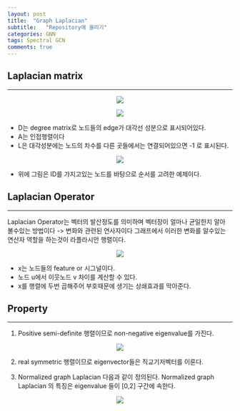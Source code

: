 ```yaml
---
layout: post
title:  "Graph Laplacian"
subtitle:   "Repository에 올리기"
categories: GNN
tags: Spectral GCN
comments: true
---
```

## Laplacian matrix
---
<p align=center>
<image src="https://wikimedia.org/api/rest_v1/media/math/render/svg/712994d22cc3a9e0bd6148764a17c1628f843062
" >
</p>

<p align=center>
<image src="https://wikimedia.org/api/rest_v1/media/math/render/svg/0cb1fbbbf7819fa84d4f0b1cad18620b08f0c2e9
" >
</p>

+ D는 degree matrix로 노드들의 edge가 대각선 성분으로 표시되어있다.
+ A는 인접행렬이다 
+ L은 대각성분에는 노드의 차수를 다른 곳들에서는 연결되어있으면 -1 로 표시된다.


<p align=center>
<image src="https://user-images.githubusercontent.com/70193130/165730840-cba98d91-b412-4f64-839a-420b96f7fb08.png
" >
</p>

+ 위에 그림은 ID를 가지고있는 노드를 바탕으로 순서를 고려한 예제이다.

## Laplacian Operator
---
Laplacian Operator는 벡터의 발산정도를 의미하며 벡터장이 얼마나 균일한지 알아 볼수있는 방법이다 -> 변화와 관련된 연사자이다
그래프에서 이러한 변화를 알수있는 연산자 역할을 하는것이 라플라시안 행렬이다. 

<p align=center>
<image src="https://img1.daumcdn.net/thumb/R1280x0/?scode=mtistory2&fname=https%3A%2F%2Fblog.kakaocdn.net%2Fdn%2FbhqGQI%2Fbtrti4ajdu1%2FqNzQnq1rdkp8DY7rSvKKwK%2Fimg.png" >
</p>
 
 + x는 노드들의 feature or 시그널이다.
 + 노드 u에서 이웃노드 v 차이를 계산할 수 있다.
 + x를 행렬에 두번 곱해주어 부호때문에 생기는 상쇄효과를 막아준다. 

 ## Property
 ---
1. Positive semi-definite 행렬이므로 non-negative eigenvalue를 가진다.
<p align=center>
<image src="https://user-images.githubusercontent.com/70193130/165746560-ecc19f3b-c11d-4321-97e3-0eef929653c1.png">
</p>

2. real symmetric 행렬이므로 eigenvector들은 직교기저벡터를 이룬다.
<n> 
</n>

3. Normalized graph Laplacian 다음과 같이 정의된다.
    Normalized graph Laplacian 의 특징은 eigenvalue 들이 [0,2]  구간에 속한다.


<p align=center>
<image src="https://wikimedia.org/api/rest_v1/media/math/render/svg/6c30b21a510c3e9678bd5b7a4bf172e8fc8aaeff
">
</p>


